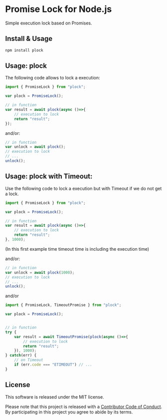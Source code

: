 # Promise Lock for Node.js

Simple execution lock based on Promises.

## Install & Usage

```sh
npm install plock
```

## Usage: plock

The following code allows to lock a execution:

```js
import { PromiseLock } from "plock";

var plock = PromiseLock();

// in function
var result = await plock(async ()=>{
	// execution to lock
	return "result";
});
```

and/or:

```js
// in function
var unlock = await plock();
// execution to lock
// ...
unlock();
```


## Usage: plock with Timeout:

Use the following code to lock a execution but with Timeout if we do not get
a lock. 

```js
import { PromiseLock } from "plock";

var plock = PromiseLock();

// in function
var result = await plock(async ()=>{
	// execution to lock
	return "result";
}, 1000);
```

(In this first example time timeout time is including the execution time)

and/or:

```js
// in function
var unlock = await plock(1000);
// execution to lock
// ...
unlock();
```

and/or

```js
import { PromiseLock, TimeoutPromise } from "plock";

var plock = PromiseLock();


// in function
try {
	var result = await TimeoutPromise(plock(async ()=>{
		// execution to lock
		return "result";
	}), 1000);
} catch(err) {
	// on Timeout
	if (err.code === "ETIMEOUT") // ...
}
```


## License

This software is released under the MIT license.

Please note that this project is released with a [Contributor Code of Conduct](CODE_OF_CONDUCT.md). By participating in this project you agree to abide by its terms.
